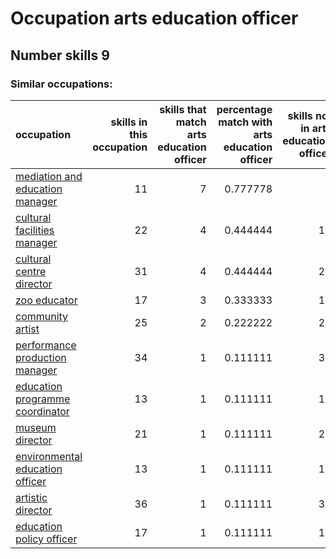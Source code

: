 # Occupation arts education officer
## Number skills 9
### Similar occupations:
| occupation                                                            |   skills in this occupation |   skills that match arts education officer |   percentage match with arts education officer |   skills not in arts education officer |
|:----------------------------------------------------------------------|----------------------------:|-------------------------------------------:|-----------------------------------------------:|---------------------------------------:|
| [mediation and education manager](mediation_and_education_manager.md) |                          11 |                                          7 |                                       0.777778 |                                      4 |
| [cultural facilities manager](cultural_facilities_manager.md)         |                          22 |                                          4 |                                       0.444444 |                                     18 |
| [cultural centre director](cultural_centre_director.md)               |                          31 |                                          4 |                                       0.444444 |                                     27 |
| [zoo educator](zoo_educator.md)                                       |                          17 |                                          3 |                                       0.333333 |                                     14 |
| [community artist](community_artist.md)                               |                          25 |                                          2 |                                       0.222222 |                                     23 |
| [performance production manager](performance_production_manager.md)   |                          34 |                                          1 |                                       0.111111 |                                     33 |
| [education programme coordinator](education_programme_coordinator.md) |                          13 |                                          1 |                                       0.111111 |                                     12 |
| [museum director](museum_director.md)                                 |                          21 |                                          1 |                                       0.111111 |                                     20 |
| [environmental education officer](environmental_education_officer.md) |                          13 |                                          1 |                                       0.111111 |                                     12 |
| [artistic director](artistic_director.md)                             |                          36 |                                          1 |                                       0.111111 |                                     35 |
| [education policy officer](education_policy_officer.md)               |                          17 |                                          1 |                                       0.111111 |                                     16 |
